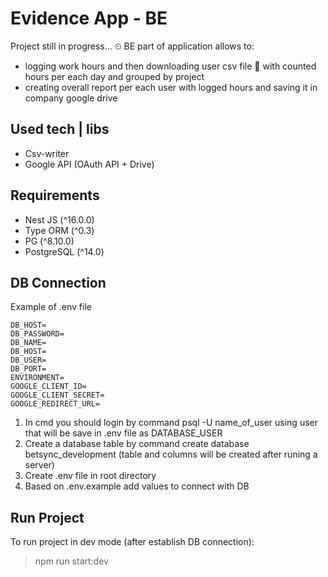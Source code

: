 # Evidence App - BE

Project still in progress... ⏲
BE part of application allows to:

* logging work hours and then downloading user csv file 📁 with counted hours per each day and grouped by project
* creating overall report per each user with logged hours and saving it in company google drive

## Used tech | libs
* Csv-writer
* Google API (OAuth API + Drive)

## Requirements
 
* Nest JS (^16.0.0)
* Type ORM (^0.3)
* PG (^8.10.0)
* PostgreSQL (^14.0)

## DB Connection

Example of .env file

```
DB_HOST=
DB_PASSWORD=
DB_NAME=
DB_HOST=
DB_USER=
DB_PORT=
ENVIRONMENT=
GOOGLE_CLIENT_ID=
GOOGLE_CLIENT_SECRET=
GOOGLE_REDIRECT_URL=
```

1. In cmd you should login by command psql -U name_of_user using user that will be save in .env file as DATABASE_USER
2. Create a database table by command create database betsync_development (table and columns will be created after runing a server)
3. Create .env file in root directory
4. Based on .env.example add values to connect with DB

## Run Project

To run project in dev mode (after establish DB connection): 


> npm run start:dev


